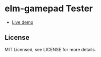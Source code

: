 # elm-gamepad Tester

* [Live demo](http://kfish.github.io/elm-gamepad-tester/)

## License

MIT Licensed, see LICENSE for more details.
